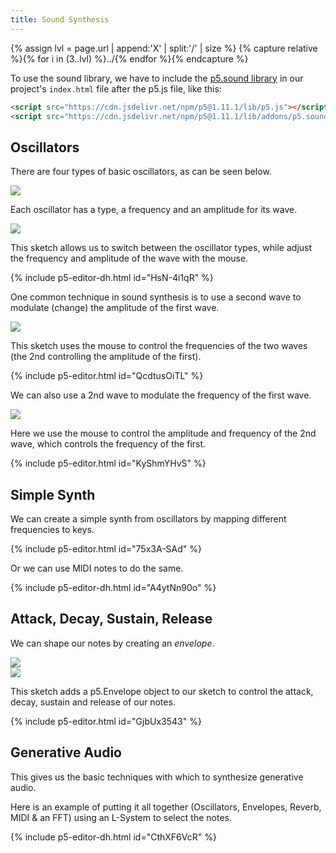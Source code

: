 ```yaml
---
title: Sound Synthesis
---
```

{% assign lvl = page.url | append:'X' | split:'/' | size %}
{% capture relative %}{% for i in (3..lvl) %}../{% endfor %}{% endcapture %}

To use the sound library, we have to include the [p5.sound library](https://p5js.org/reference/p5.sound/) in our project's `index.html` file after the p5.js file, like this:

```html
<script src="https://cdn.jsdelivr.net/npm/p5@1.11.1/lib/p5.js"></script>
<script src="https://cdn.jsdelivr.net/npm/p5@1.11.1/lib/addons/p5.sound.js"></script>
```

## Oscillators

There are four types of basic oscillators, as can be seen below.

<div class="scaled-images left">
  <img src="{{ relative }}/assets/images/creative-coding/sound-synthesis-00.jpg"/>
</div>

Each oscillator has a type, a frequency and an amplitude for its wave.

<div class="scaled-images left">
  <img src="{{ relative }}/assets/images/creative-coding/sound-synthesis-01.jpg"/>
</div>

This sketch allows us to switch between the oscillator types, while adjust the frequency and amplitude of the wave
with the mouse.

{% include p5-editor-dh.html id="HsN-4i1qR" %}


One common technique in sound synthesis is to use a second wave to modulate (change) the amplitude of the first wave.

<div class="scaled-images left">
  <img src="{{ relative }}/assets/images/creative-coding/sound-synthesis-02.jpg"/>
</div>

This sketch uses the mouse to control the frequencies of the two waves
 (the 2nd controlling the amplitude of the first).

{% include p5-editor.html id="QcdtusOiTL" %}

We can also use a 2nd wave to modulate the frequency of the first wave.

<div class="scaled-images left">
  <img src="{{ relative }}/assets/images/creative-coding/sound-synthesis-03.jpg"/>
</div>

Here we use the mouse to control the amplitude and frequency of the 2nd wave, 
which controls the frequency of the first.

{% include p5-editor.html id="KyShmYHvS" %}

## Simple Synth

We can create a simple synth from oscillators by mapping different frequencies to keys.

{% include p5-editor.html id="75x3A-SAd" %}


Or we can use MIDI notes to do the same.

{% include p5-editor-dh.html id="A4ytNn90o" %}

## Attack, Decay, Sustain, Release

We can shape our notes by creating an *envelope*.

<div class="scaled-images left">
  <img src="{{ relative }}/assets/images/creative-coding/sound-synthesis-04.jpg"/>
</div>

<div class="scaled-images left">
  <img src="{{ relative }}/assets/images/creative-coding/sound-synthesis-05.jpg"/>
</div>

This sketch adds a p5.Envelope object to our sketch to control the attack, decay, sustain and release
of our notes.

{% include p5-editor.html id="GjbUx3543" %}

## Generative Audio

This gives us the basic techniques with which to synthesize generative audio.

Here is an example of putting it all together (Oscillators, Envelopes, Reverb, MIDI & an FFT) using an L-System to select the notes.

{% include p5-editor-dh.html id="CthXF6VcR" %}
